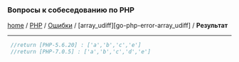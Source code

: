 ### Вопросы к собеседованию по PHP
[home][go-home] / [PHP][go-php] / [Ошибки][go-php-error] / [array_udiff][go-php-error-array_udiff] / **Результат**

---

```php
 //return [PHP-5.6.20] : ['a','b','c','e']
 //return [PHP-7.0.5] : ['a','b','c','d','e']
 ```

[php-error-array_udiff]: ../array_udiff.md

[go-home]: ../../../index.md
[go-php]: ../../index.md
[go-php-error]: ../index.md
